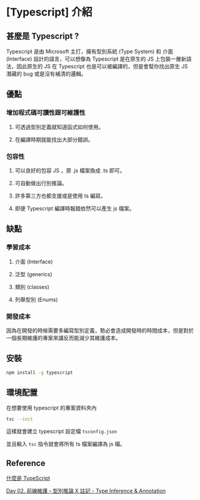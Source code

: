 # [Typescript] 介紹

## 甚麼是 Typescript ?

Typescript 是由 Microsoft 主打，擁有型別系統 (Type System) 和 介面 (Interface) 設計的語言，可以想像為 Typescript 是在原生的 JS 上包裝一層新語法，因此原生的 JS 在 Typescript 也是可以被編譯的，但是會幫你找出原生 JS 潛藏的 bug 或是沒有補清的邏輯。

## 優點

### 增加程式碼可讀性跟可維護性

1. 可透過型別定義就知道函式如何使用。

2. 在編譯時期就能找出大部分錯誤。

### 包容性

1. 可以良好的包容 JS ，原 .js 檔案換成 .ts 即可。

2. 可自動做出行別推論。

3. 許多第三方也都支援或是使用 ts 編寫。

4. 即便 Typescript 編譯時報錯依然可以產生 js 檔案。
  
## 缺點

### 學習成本

1. 介面 (Interface)

2. 泛型 (generics)

3. 類別 (classes)

4. 列舉型別 (Enums)

### 開發成本

因為在開發的時候需要多編寫型別定義，勢必會造成開發時的時間成本，但是對於一個長期維護的專案來講反而能減少其維護成本。

## 安裝

```bash
npm install -g typescript
```

## 環境配置

在想要使用 typescript 的專案資料夾內

```bash
tsc --init
```

這樣就會建立 typescript 設定檔 `tsconfig.json`

並且輸入 `tsc` 指令就會將所有 ts 檔案編譯為 js 檔。

## Reference 

[什麼是 TypeScript](https://willh.gitbook.io/typescript-tutorial/introduction/what-is-typescript)

[Day 02. 前線維護・型別推論 X 註記 - Type Inference & Annotation](https://ithelp.ithome.com.tw/articles/10214719)